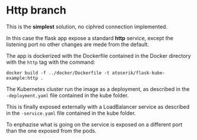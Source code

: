 # Http branch

This is the **simplest** solution, no ciphred connection implemented.

In this case the flask app expose a standard **http** service, except the listening port no other changes are mede from the default. 

The app is dockerized with the Dockerfile contained in the Docker directory with the `http` tag with the command:
    
    docker build -f ../docker/Dockerfile -t atoserik/flask-kube-example:http .

The Kubernetes cluster run the image as a deployment, as described in the `-deployment.yaml` file contained in the kube folder.  

This is finally exposed externally with a LoadBalancer service as described in the `-service.yaml` file contained in the kube folder.

To enphazise what is going on the service is exposed on a different port than the one exposed from the pods.
